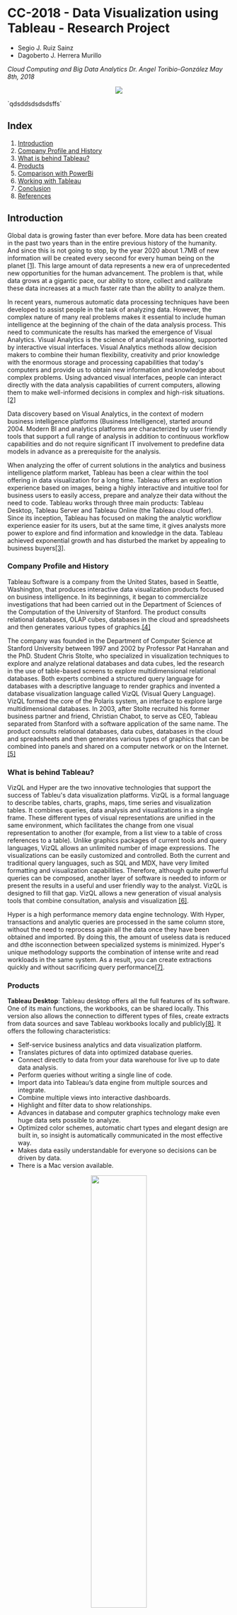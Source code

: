 # CC-2018 - Data Visualization using Tableau - Research Project

* Segio J. Ruiz Sainz
* Dagoberto J. Herrera Murillo

_Cloud Computing and Big Data Analytics
Dr. Angel Toribio-González
May 8th, 2018_

<p align="center">
  <img src="tableaulogo.jpg">
</p>
`qdsddsdsdsdsffs`

## Index

1. [Introduction](https://github.com/sergiers3/CLOUD-COMPUTING-CLASS-2018/blob/master/Research-topic/Readme.md#introduction)
2. [Company Profile and History](https://github.com/sergiers3/CLOUD-COMPUTING-CLASS-2018/blob/master/Research-topic/Readme.md#company-profile-and-history)
3. [What is behind Tableau?](https://github.com/sergiers3/CLOUD-COMPUTING-CLASS-2018/blob/master/Research-topic/Readme.md#what-is-behind-tableau)
4. [Products](https://github.com/sergiers3/CLOUD-COMPUTING-CLASS-2018/blob/master/Research-topic/Readme.md#products)
5. [Comparison with PowerBi](https://github.com/sergiers3/CLOUD-COMPUTING-CLASS-2018/blob/master/Research-topic/Readme.md#comparison-with-power-bi)
6. [Working with Tableau](https://github.com/sergiers3/CLOUD-COMPUTING-CLASS-2018/blob/master/Research-topic/Readme.md#working-with-tableau)
7. [Conclusion](https://github.com/sergiers3/CLOUD-COMPUTING-CLASS-2018/blob/master/Research-topic/Readme.md#conclusion)
8. [References](https://github.com/sergiers3/CLOUD-COMPUTING-CLASS-2018/blob/master/Research-topic/Readme.md#references)

## Introduction

Global data is growing faster than ever before. More data has been created in the past two years than in the entire previous history of the humanity. And since this is not going to stop, by the year 2020 about 1.7MB of new information will be created every second for every human being on the planet [[1]](https://github.com/sergiers3/CLOUD-COMPUTING-CLASS-2018/blob/master/Research-topic/Readme.md#references). This large amount of data represents a new era of unprecedented new opportunities for the human  advancement. The problem is that, while data grows at a gigantic pace, our ability to store, collect and calibrate these data increases at a much faster rate than the ability to analyze them.

In recent years, numerous automatic data processing techniques have been developed to assist people in the task of analyzing data. However, the complex nature of many real problems makes it essential to include human intelligence at the beginning of the chain of the data analysis process. This need to communicate the results has marked the emergence of Visual Analytics. Visual Analytics is the science of analytical reasoning, supported by interactive visual interfaces. Visual Analytics methods allow decision makers to combine their human flexibility, creativity and prior knowledge with the enormous storage and processing capabilities that today's computers and provide us to obtain new information and knowledge about complex problems. Using advanced visual interfaces, people can interact directly with the data analysis capabilities of current computers, allowing them to make well-informed decisions in complex and high-risk situations.[[2]](https://github.com/sergiers3/CLOUD-COMPUTING-CLASS-2018/blob/master/Research-topic/Readme.md#references)

Data discovery based on Visual Analytics, in the context of modern business intelligence platforms (Business Intelligence), started around 2004. Modern BI and analytics platforms are characterized by user friendly tools that support a full range of analysis in addition to continuous workflow capabilities and do not require significant IT involvement to predefine data models in advance as a prerequisite for the analysis.

When analyzing the offer of current solutions in the analytics and business intelligence platform market, Tableau has been a clear within the tool offering in data visualization for a long time. Tableau offers an exploration experience based on images, being a highly interactive and intuitive tool for business users to easily access, prepare and analyze their data without the need to code. Tableau works through three main products: Tableau Desktop, Tableau Server and Tableau Online (the Tableau cloud offer). Since its inception, Tableau has focused on making the analytic workflow experience easier for its users, but at the same time, it gives analysts more power to explore and find information and knowledge in the data. Tableau achieved exponential growth and has disturbed the market by appealing to business buyers[[3]](https://github.com/sergiers3/CLOUD-COMPUTING-CLASS-2018/blob/master/Research-topic/Readme.md#references).

### Company Profile and History

Tableau Software is a company from the United States, based in Seattle, Washington, that produces interactive data visualization products focused on business intelligence. In its beginnings, it began to commercialize investigations that had been carried out in the Department of Sciences of the Computation of the University of Stanford. The product consults relational databases, OLAP cubes, databases in the cloud and spreadsheets and then generates various types of graphics.[[4]](https://github.com/sergiers3/CLOUD-COMPUTING-CLASS-2018/blob/master/Research-topic/Readme.md#references)


The company was founded in the Department of Computer Science at Stanford University between 1997 and 2002 by Professor Pat Hanrahan and the PhD. Student Chris Stolte, who specialized in visualization techniques to explore and analyze relational databases and data cubes, led the research in the use of table-based screens to explore multidimensional relational databases. Both experts combined a structured query language for databases with a descriptive language to render graphics and invented a database visualization language called VizQL (Visual Query Language). VizQL formed the core of the Polaris system, an interface to explore large multidimensional databases. In 2003, after Stolte recruited his former business partner and friend, Christian Chabot, to serve as CEO, Tableau separated from Stanford with a software application of the same name. The product consults relational databases, data cubes, databases in the cloud and spreadsheets and then generates various types of graphics that can be combined into panels and shared on a computer network or on the Internet.[[5]](https://github.com/sergiers3/CLOUD-COMPUTING-CLASS-2018/blob/master/Research-topic/Readme.md#references)


### What is behind Tableau?

VizQL and Hyper are the two innovative technologies that support the success of Tableu's data visualization platforms. VizQL is a formal language to describe tables, charts, graphs, maps, time series and visualization tables. It combines queries, data analysis and visualizations in a single frame. These different types of visual representations are unified in the same environment, which facilitates the change from one visual representation to another (for example, from a list view to a table of cross references to a table). Unlike graphics packages of current tools and query languages, VizQL allows an unlimited number of image expressions. The visualizations can be easily customized and controlled. Both the current and traditional query languages, such as SQL and MDX, have very limited formatting and visualization capabilities. Therefore, although quite powerful queries can be composed, another layer of software is needed to inform or present the results in a useful and user friendly way to the analyst. VizQL is designed to fill that gap. VizQL allows a new generation of visual analysis tools that combine consultation, analysis and visualization [[6]](https://github.com/sergiers3/CLOUD-COMPUTING-CLASS-2018/blob/master/Research-topic/Readme.md#references).


Hyper is a high performance memory data engine technology. With Hyper, transactions and analytic queries are processed in the same column store, without the need to reprocess again all the data once they have been obtained and imported. By doing this, the amount of useless data is reduced and dthe isconnection between specialized systems is minimized. Hyper's unique methodology supports the combination of intense write and read workloads in the same system. As a result, you can create extractions quickly and without sacrificing query performance[[7]](https://github.com/sergiers3/CLOUD-COMPUTING-CLASS-2018/blob/master/Research-topic/Readme.md#references).


### Products 

__Tableau Desktop__: Tableau desktop offers all the full features of its software. One of its main functions, the workbooks, can be shared locally. This version also allows the connection to different types of files, create extracts from data sources and save Tableau workbooks locally and publicly[[8]](https://github.com/sergiers3/CLOUD-COMPUTING-CLASS-2018/blob/master/Research-topic/Readme.md#references). It offers the following characteristics:


* Self-service business analytics and data visualization platform.
* Translates pictures of data into optimized database queries.
* Connect directly to data from your data warehouse for live up to date data analysis.
* Perform queries without writing a single line of code.
* Import data into Tableau’s data engine from multiple sources and integrate.
* Combine multiple views into interactive dashboards.
* Highlight and filter data to show relationships.
* Advances in database and computer graphics technology make even huge data sets possible to analyze.
* Optimized color schemes, automatic chart types and elegant design are built in, so insight is automatically communicated in the most effective way.
* Makes data easily understandable for everyone so decisions can be driven by data.
* There is a Mac version available.

<p align="center">
  <img src="tdesk.png" width="50%" height="50%" />
</p>


__Tableau Server__: Tableau Server allows users to save workbooks securely throughout the organization using a secure server. This allows the user to not have to share the workbook publicly. However, this has an additional cost over the original price[[9]](https://github.com/sergiers3/CLOUD-COMPUTING-CLASS-2018/blob/master/Research-topic/Readme.md#references). It offers us these characteristics:


* Publish dashboards with Tableau Desktop and share them throughout the organization with web-based Tableau Server.
* Users can interact with dashboards using browser or mobile-based devices.
* Leverages fast databases through live data connections, or can extract and refresh your data.
* Empower your business team to find answers in minutes, not months.

<p align="center">
  <img src="tserver1.png" width="50%" height="50%" />
</p>


<p align="center">
  <img src="TableauServer2.png" width="50%" height="50%" />
</p>

__Tableau Online__: This is a free version of the software that can allow anyone to connect to a spreadsheet or file and create interactive visualizations of data for the web[[10]](https://github.com/sergiers3/CLOUD-COMPUTING-CLASS-2018/blob/master/Research-topic/Readme.md#references). It offers the following characteristics:


* Hosted version of Tableau Server makes business intelligence faster and easier.
* Publish dashboards with Tableau Desktop and share them with colleagues, partners or customers.

<p align="center">
  <img src="tonline.png" width="50%" height="50%" />
</p>

<p align="center">
  <img src="tonline1.png" width="50%" height="50%" />
</p>


__Tableau Reader__: Tableau Reader allows you to read the Tableau file types. If you want to share your workbook by sending a file, the receiver will need a Tableau reader to open the document. Without the reader, you may need share it publicly or convert the workbook into a PDF format.[[11]](https://github.com/sergiers3/CLOUD-COMPUTING-CLASS-2018/blob/master/Research-topic/Readme.md#references) It offers the following characteristics:

<p align="center">
  <img src="treader.jpg" width="50%" height="50%" />
</p>

* Free desktop application that enables you to open and view visualizations built in Tableau Desktop
* You can filter, drill-down and view details of the data but you won’t be able to edit or perform any interactions if the author hasn’t built it[[12]](https://github.com/sergiers3/CLOUD-COMPUTING-CLASS-2018/blob/master/Research-topic/Readme.md#references)
 


### Working with Tableau

Tableau uses a workbook and sheet file structure, much like Microsoft Excel. A workbook contains sheets. A sheet can be a worksheet, a dashboard, or a story[[13]](https://github.com/sergiers3/CLOUD-COMPUTING-CLASS-2018/blob/master/Research-topic/Readme.md#references).


* A worksheet contains a single view along with shelves, cards, legends, and the Data and Analytics panes in its side bar. 
* A dashboard is a collection of several worksheets and supporting information shown in a single place so you can compare and monitor a variety of data simultaneously. For example, you may have a set of views that you review every day. Rather than flipping through each worksheet, you can create a dashboard that displays all the views at once.
* A story  is a sequence of visualizations that work together to convey information. You can create stories to tell a data narrative, provide context, demonstrate how decisions relate to outcomes, or to simply make a compelling case. A story is a sheet, so the methods you use to create, name, and manage worksheets and dashboards also apply to stories. At the same time, a story is also a collection of sheets, arranged in a sequence. Each individual sheet in a story is called a story point. When you share a story —for example, by publishing a workbook to Tableau Public, Tableau Server, or Tableau Online—users can interact with the story to reveal new findings or ask new questions of the data.





### Comparison with Power BI

<p align="center">
  <img src="pbi.jpg" >
</p>

So far we have talked about Tableau. But what about other similar tools in the market? The direct competition of Tableu would be Power BI. According to Gartner, Tableau and Microsoft Power BI are the two front-runners in the business intelligence (BI) and data visualization software industry. Tableau continues to be perceived as the modern BI market leader — still slightly ahead of Microsoft on overall execution. While growth continues for Tableau, it is at a much slower pace due to pricing and competitive pressure from Microsoft. We’ve compared Tableau and Power BI to highlight main differences and the factors to consider in a purchase decision.

__Pricing__: When it comes to cost, Power BI is generally a more affordable option. For users who prioritize free trial capabilities, Power BI offers a robust 60-day Pro trial, while Tableau’s free trial is 14 days. Additionally, Power BI starts at $9.99 per user per month, while Tableau starts at $35.

__Functionality__: The depth of data discovery is more sophisticated with Tableau than Power BI. Both Tableau and Power BI allow business managers to set up sophisticated visualizations that help spot patterns, reduce costs, speed up processes and generate consensus. However, Tableau allows users to leverage any number of datapoints for conducting analysis – something Power BI doesn’t offer. 
Both Tableau and Power BI offers support for hundreds of data connectors including online analytical processing (OLAP) and big data options (such as NoSQL, Hadoop) as well as cloud options. However, Tableau offers better support for connecting to a distinct data warehouse, whereas Power BI is heavily integrated with Microsoft’s portfolio, including its Azure cloud platform. 

__Product support and community__: While both platforms offer extensive digital resources for customers to self-serve, Tableau offers more comprehensive customer support options in terms of direct contact. Power BI users with a free account have limited support, while users with Pro and Premium accounts receive faster support. 
With Tableau users can access support resources tailored to their version of the software, including getting started, best practices and how to optimally use the platform’s top features. Users can also access the Tableau community forum and attend training and other events. In the case of Power BI, customer support functionality is limited for users with a free Power BI account. All users can submit a support ticket, however, users with a paid account receive faster support. Power BI also offers robust support resources and documentation, including guided learning, a user community forum and samples of how partners use the platform.


### Conclusion

Tableau is a tool of great potential because it is highly intuitive, it allows to visualize instantly any change that we are making and does not require great knowledge for the elaboration of reports of medium complexity. It is able to combine several analysis in a single report where different documents are inserted to facilitate the understanding of the data.

The connection with the data sources is direct, does not require programming and gives us the opportunity to generate personalized queries. We can generate queries in different programming languages ​​oriented to query data, such as Oracle or SQL Server among others. 

Starting to use Tableau is a decision that brings advantages for the entire company and also for the IT department. His absolute leadership in Gartner's Margic Cuadrant, where users rate him as the best BI solution for his user experience, his ability to implement himself on a tight budget to grow, and how easy it is to put IT, make implement Tableau is a very low risk decision.


## References:

[1] [Forbes, 2017, How To Stay Sane And Spur Sales In Data Wonderland](https://www.forbes.com/sites/falonfatemi/2017/06/27/how-to-stay-sane-and-spur-sales-in-data-wonderland/#2709d6d2f88f).

[2] Thomas, J., Cook, K.: Illuminating the Path: Research and Development Agenda for Visual Analytics. IEEE-Press (2005)

[3] [Magic Quadrant for Business Intelligence and Analytics Platforms](https://cdn2.hubspot.net/hubfs/2172371/Q1%202017%20Gartner.pdf?t=149626062)

[4] [Tableau Software Inc, 2017](http://www.annualreports.com/Company/tableau-software-inc)

[5] [Tableau, Our Story, 2017](https://careers.tableau.com/ourstory)

[6] [what-is-vizql, bibuddy](https://bibuddy.wordpress.com/2017/04/11/what-is-vizql/)

[7] [Tecnología de Tableau, Tableau, 2017](https://www.tableau.com/es-es/products/technology)

[8] [Tableau corporate, Chris Raby, 2017](https://www.slideshare.net/chrisraby/tableau-corporate-16363769)

[9] [Tableau corporate, Chris Raby, 2017](https://www.slideshare.net/chrisraby/tableau-corporate-16363769)

[10] [Tableau corporate, Chris Raby, 2017](https://www.slideshare.net/chrisraby/tableau-corporate-16363769)

[11] [Tableau corporate, Chris Raby, 2017](https://www.slideshare.net/chrisraby/tableau-corporate-16363769)

[12] [Power BI vs Tableau, 2017](https://www.encorebusiness.com/blog/power-bi-vs-tableau/)

[13] [Workbooks and Sheets, Tableau, 2017](https://onlinehelp.tableau.com/current/pro/desktop/en-us/environ_workbooksandsheets.html)


